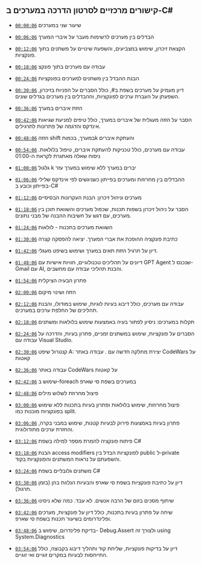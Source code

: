 

## קישורים מרכזיים לסרטון הדרכה במערכים ב-C#

- [`00:00:06`](https://youtu.be/fUEoGfG0HzU?t=6) שיעור שני במערכים
- [`00:06:06`](https://youtu.be/fUEoGfG0HzU?t=366) הבדלים בין מערכים לרשימות מעבר על איברי המערך
- [`00:12:06`](https://youtu.be/fUEoGfG0HzU?t=726) הקצאת זיכרון, שימוש במצביעים, והשפעת שינויים על משתנים בתוך פונקציות.
- [`00:18:06`](https://youtu.be/fUEoGfG0HzU?t=1086) עבודה עם מערכים בתוך פונקצ
- [`00:24:06`](https://youtu.be/fUEoGfG0HzU?t=1446) הבנת ההבדל בין משתנים למערכים בפונקציות
- [`00:30:06`](https://youtu.be/fUEoGfG0HzU?t=1806) דיון מעמיק על מערכים בשפת ב#, כולל הסברים על הפניות בזיכרון, השפעתן על העברת ערכים לפונקציות, וההבדלים בין מערכים בגדלים שונים.
- [`00:36:06`](https://youtu.be/fUEoGfG0HzU?t=2166) הזזת איברים במערך
- [`00:42:06`](https://youtu.be/fUEoGfG0HzU?t=2526) הסבר על הזזה מעגלית של איברים במערך, כולל טיפים למניעת שגיאות אינדקס והדגמה של פתרונות לתרגילים.
- [`00:48:06`](https://youtu.be/fUEoGfG0HzU?t=2886) הזזה shift במערך, בכמותk והעתקת איברים
- [`00:54:06`](https://youtu.be/fUEoGfG0HzU?t=3246) עבודה עם מערכים, כולל טכניקות להעתקת איברים, טיפול בלולאות. ניסוח שאלה מאתגרת לקראת ה-01:00
- [`01:00:06`](https://youtu.be/fUEoGfG0HzU?t=3606) גלגול k יברים במערך ללא שימוש במערך עזר
- [`01:06:06`](https://youtu.be/fUEoGfG0HzU?t=3966) ההבדלים בין מחרוזות ומערכים בפייתון כשניגשים לפי אינדקס שלילי בפייתון וכובע ב-C#
- [`01:12:06`](https://youtu.be/fUEoGfG0HzU?t=4326) מערכים וניהול זיכרון: הבנת העקרונות הבסיסיים
- [`01:18:06`](https://youtu.be/fUEoGfG0HzU?t=4686) הסבר על ניהול זיכרון בשפות תכנות, שכפול מערכים והשוואת תוכן בין מערכים, עם דגש על חשיבות ההבנה של מבני נתונים.
- [`01:24:06`](https://youtu.be/fUEoGfG0HzU?t=5046) השוואת מערכים בתכנות - לולאות
- [`01:30:06`](https://youtu.be/fUEoGfG0HzU?t=5406) כתיבת פונקציה ההופכת את אברי המערך. יציאה להפסקה קצרה

- [`01:42:06`](https://youtu.be/fUEoGfG0HzU?t=6126) דיון על תרגיל הזזת תאים במערך ושימוש בשיפט מעגלי.
- [`01:48:06`](https://youtu.be/fUEoGfG0HzU?t=6486) דיונים על תהליכים טכנולוגיים, חוויות אישיות עם GPT Agent  שנכנס ל-Gmail עם AI, והבנת תהליכי עבודה עם מחשבים.
- [`01:54:06`](https://youtu.be/fUEoGfG0HzU?t=6846) פתרון הבעיה הציקלית
- [`02:00:06`](https://youtu.be/fUEoGfG0HzU?t=7206) הזזה ושינוי מיקום
- [`02:12:06`](https://youtu.be/fUEoGfG0HzU?t=7926) עבודה עם מערכים, כולל דיבוג בעיות לוגיות, שימוש במודולו, והבנת תהליכים של החלפת ערכים במערכים.
- [`02:18:06`](https://youtu.be/fUEoGfG0HzU?t=8286) תקלות במערכים: ניסיון לפתור בעיה באמצעות שימוש בלולאות ומשתנים
- [`02:24:06`](https://youtu.be/fUEoGfG0HzU?t=8646) הסברים על פונקציות, שימוש במשתנים זמניים, פתרון בעיות, והדרכה על עבודה עם Visual Studio.
- [`02:30:06`](https://youtu.be/fUEoGfG0HzU?t=9006) קנטרול שיפט A: יצירת מחלקה חדשה עם . עבודה באתר CodeWars על קאטות
- [`02:36:06`](https://youtu.be/fUEoGfG0HzU?t=9366) עבודה באתר CodeWars על קאטות
- [`02:42:06`](https://youtu.be/fUEoGfG0HzU?t=9726) שימוש ב-foreach במערכים בשפת סי שארפ
- [`02:48:06`](https://youtu.be/fUEoGfG0HzU?t=10086)  פיצול מחרוזת לשלוש מילים
- [`03:00:06`](https://youtu.be/fUEoGfG0HzU?t=10806)  פיצול מחרוזות, שימוש בלולאות ופתרון בעיות בתכנות ללא שימוש בפונקציות מוכנות כמו split.
- [`03:06:06`](https://youtu.be/fUEoGfG0HzU?t=11166) פתרון בעיות באמצעות פירוק לבעיות קטנות, שימוש במבני בקרה, והחזרת ערכים מתודולוגית.
- [`03:12:06`](https://youtu.be/fUEoGfG0HzU?t=11526) פיתוח פונקציה להמרת מספר למילה בשפת C#
- [`03:18:06`](https://youtu.be/fUEoGfG0HzU?t=11886) הבנת access modifiers לפונקציות הבדל בין public ל-private והשפעתם על נראות המשתנים והפונקציות בקוד.
- [`03:24:06`](https://youtu.be/fUEoGfG0HzU?t=12246) משתנים גלובליים בשפת C#
- [`03:30:06`](https://youtu.be/fUEoGfG0HzU?t=12606) דיון על כתיבת פונקציות בשפת סי שארפ והבעיות הנלוות בהן (בזמן תרגול).
- [`03:36:06`](https://youtu.be/fUEoGfG0HzU?t=12966) שיתוף מסכים בזום של הרבה אנשים. לא עבד. כמה שלא ניסינו
- [`03:42:06`](https://youtu.be/fUEoGfG0HzU?t=13326) שיחה על פתרון בעיות בתכנות, כולל דיון על פונקציות, מערכים ופלינדרומים בשיעור תכנות בשפת סי שארפ.
- [`03:48:06`](https://youtu.be/fUEoGfG0HzU?t=13686) בדיקת פלינדרום, שימוש ב- Debug.Assert ולצורך זה using System.Diagnostics
- [`03:54:06`](https://youtu.be/fUEoGfG0HzU?t=14046) דיון על בדיקות פונקציות, שליחת קוד ותהליך דיבוג בקבוצה, כולל התייחסות לבעיות במקרים זוגיים ואי זוגיים.
